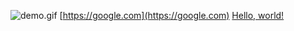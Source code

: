 ![demo.gif](demo.gif)
[https://google.com](https://google.com)
<a href="http://example.com/" target="_blank">Hello, world!</a>
